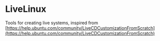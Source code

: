 LiveLinux
=========

Tools for creating live systems, inspired from [https://help.ubuntu.com/community/LiveCDCustomizationFromScratch](https://help.ubuntu.com/community/LiveCDCustomizationFromScratch)